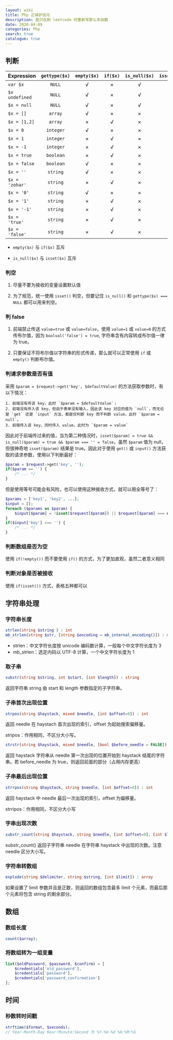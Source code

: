 ```yaml
---
layout: wiki
title: Php 之骑驴找马
description: 我只在刷 leetcode 时重新写那么多函数
date: 2020-04-09
categories: Php
search: true
catalogue: true
---
```


## 判断

| Expression     | `gettype($x)` | `empty($x)` | `if($x)` | `is_null($x)` | `isset($x)` |
|:---------------|:-------------:|:-----------:|:--------:|:-------------:|:-----------:|
| `var $x`       |    `NULL`     |      √      |    ×     |       √       |      ×      |
| `$x undefined` |    `NULL`     |      √      |    ×     |       √       |      ×      |
| `$x = null`    |    `NULL`     |      √      |    ×     |       √       |      ×      |
| `$x = []`      |    `array`    |      √      |    ×     |       ×       |      √      |
| `$x = [1,2]`   |    `array`    |      ×      |    √     |       ×       |      √      |
| `$x = 0`       |   `integer`   |      √      |    ×     |       ×       |      √      |
| `$x = 1`       |   `integer`   |      ×      |    √     |       ×       |      √      |
| `$x = -1`      |   `integer`   |      ×      |    √     |       ×       |      √      |
| `$x = true`    |   `boolean`   |      ×      |    √     |       ×       |      √      |
| `$x = false`   |   `boolean`   |      √      |    ×     |       ×       |      √      |
| `$x = ''`      |   `string`    |      √      |    ×     |       ×       |      √      |
| `$x = 'zohar'` |   `string`    |      ×      |    √     |       ×       |      √      |
| `$x = '0'`     |   `string`    |      √      |    ×     |       ×       |      √      |
| `$x = '1'`     |   `string`    |      ×      |    √     |       ×       |      √      |
| `$x = '-1'`    |   `string`    |      ×      |    √     |       ×       |      √      |
| `$x = 'true'`  |   `string`    |      ×      |    √     |       ×       |      √      |
| `$x = 'false'` |   `string`    |      ×      |    √     |       ×       |      √      |

* `empty($x)` 与 `if($x)` 互斥

* `is_null($x)` 与 `isset($x)` 互斥

### 判空

1. 尽量不要为接收的变量设置默认值

2. 为了规范，统一使用 `isset()` 判空，但要记住 `is_null()` 和 `gettype($x) === NULL` 都可以用来判空。

### 判 false

1. 前端禁止传送 `value=true` 或 `value=false`，使用 `value=1` 或 `value=0` 的方式传布尔值，因为 `boolval('false') = true`, 字符串含有内容转成布尔值一律为 true。

2. 只要保证不将布尔值以字符串的形式传递，那么就可以正常使用 `if` 或 `empty()` 判断布尔值。

### 判请求参数是否有值

采用 `$param = $request->get('key', $defaultValue)` 的方法获取参数时，有以下情况：

    1. 前端没有传该 key，此时 `$param = $defaultValue`；
    2. 前端没有传入该 key，但由于表单没有输入，因此该 key 对应的值为 `null`，而无论是 `get` 还是 `input` 方法，都是仅判断 key 而不判断 value，此时 `$param = null`。
    3. 前端传入该 key，同时传入 value，此时为 `$param = value` 

因此对于前端传过来的值，当为第二种情况时，`isset($param) = true && is_null($param) = true && $param === '' = false`，虽然 `$param` 值为 null，但很神奇地 `isset($param)` 结果是 true。因此对于使用 `get()` 或 `input()` 方法获取的请求参数，使用以下判断最好：

```php
$param = $request->get('key', '');
if($param == '') {
    /* ... */
}
```

但是使用等号可能会有风险，也可以使用这种接收方式，就可以用全等号了：

```php
$params = ['key1', 'key2', ...];
$input = [];
foreach ($params as $param) {
    $input[$param] = !isset($request[$param]) || $request[$param] === null ? '' : $request[$param];
}
if($input['key'] === '') {
    /* ... */
}
```

### 判断数组是否为空

使用 `if(!empty())` 而不要使用 `if()` 的方式，为了更加直观，虽然二者意义相同

### 判断对象是否被接收

使用 `if(isset())` 方式，表格五种都可以

## 字符串处理

### 字符串长度

```php
strlen(string $string ) : int
mb_strlen(string $str, [string $encoding = mb_internal_encoding()]) : mixed
```

* strlen：中文字符长度按 unicode 编码数计算，一般每个中文字符长度为 3
* mb_strlen：选定内码以 UTF-8 计算，一个中文字符长度为 1

### 取子串

```php
substr(string $string, int $start, [int $length]) : string
```

返回字符串 string 由 start 和 length 参数指定的子字符串。

### 子串首次出现位置

```php
strpos(string $haystack, mixed $needle, [int $offset=0]) : int
```

返回 needle 在 haystach 首次出现的索引，offset 为起始搜索偏移量。

stripos：作用相同，不区分大小写。

```php
strstr(string $haystack, mixed $needle, [bool $before_needle = FALSE]) : string
```

返回 haystack 字符串从 needle 第一次出现的位置开始到 haystack 结尾的字符串。若 before_needle 为 true，则返回前面的部分（占用内存更高）

### 子串最后出现位置

```php
strrpos(string $haystack, string $needle, [int $offset=0]) : int
```

返回 haystack 中 needle 最后一次出现的索引，offset 为偏移量。

strripos：作用相同，不区分大小写

### 字串出现次数

```php
substr_count(string $haystack, string $needle, [int $offset=0], [int $length]) : int
```

substr_count() 返回子字符串 needle 在字符串 haystack 中出现的次数。注意 needle 区分大小写。

### 字符串转数组

```php
explode(string $delimiter, string $string, [int $limit]) : array
```

如果设置了 limit 参数并且是正数，则返回的数组包含最多 limit 个元素，而最后那个元素将包含 string 的剩余部分。

## 数组

### 数组长度

```php
count($array);
```

### 将数组转为一组变量

```php
list($oldPassword, $password, $confirm) = [
    $credentials['old_password'],
    $credentials['password'],
    $credentials['password_confirmation']
];
```

## 时间

### 秒数转时间戳

```php
strftime($format, $seconds);
// Year-Month-Day Hour:Minute:Second 为 %Y-%m-%d %H:%M:%S
```